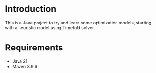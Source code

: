 # Introduction

This is a Java project to try and learn some optimization models, starting with a heuristic model using Timefold solver.

# Requirements

- Java 21
- Maven 3.9.6